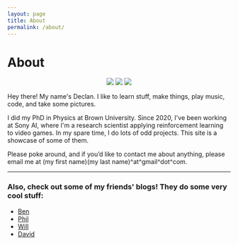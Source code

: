 ```yaml
---
layout: page
title: About
permalink: /about/
---
```


# About

<div align="center">
  <img class="custom-row-img" src="/assets/images/me1.png">
  <img class="custom-row-img" src="{{ site.baseurl }}/assets/images/me2.png">
  <img class="custom-row-img" src="{{ site.baseurl }}/assets/images/me3.png">
</div>

Hey there! My name's Declan. I like to learn stuff, make things, play music, code, and take some pictures.

I did my PhD in Physics at Brown University. Since 2020, I've been working at Sony AI, where I'm a research scientist applying reinforcement learning to video games. In my spare time, I do lots of odd projects. This site is a showcase of some of them.

Please poke around, and if you’d like to contact me about anything, please email me at (my first name)(my last name)^at^gmail^dot^com.

---

### Also, check out some of my friends' blogs! They do some very cool stuff:

- [Ben](http://blog.benwiener.com)
- [Phil](http://www.philipzucker.com/)
- [Will](https://willmaulbetsch.com/)
- [David](https://davidtersegno.wordpress.com/)
